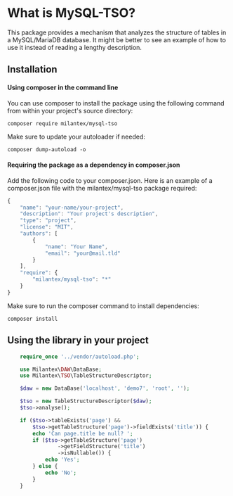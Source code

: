 # What is MySQL-TSO?
This package provides a mechanism that analyzes the structure of tables in a MySQL/MariaDB database. It might be better to see an example of how to use it instead of reading a lengthy description.

## Installation
#### Using composer in the command line
You can use composer to install the package using the following command from within your project's source directory:

`composer require milantex/mysql-tso`

Make sure to update your autoloader if needed:

`composer dump-autoload -o`

#### Requiring the package as a dependency in composer.json
Add the following code to your composer.json. Here is an example of a composer.json file with the milantex/mysql-tso package required:

```javascript
{
    "name": "your-name/your-project",
    "description": "Your project's description",
    "type": "project",
    "license": "MIT",
    "authors": [
        {
            "name": "Your Name",
            "email": "your@mail.tld"
        }
    ],
    "require": {
        "milantex/mysql-tso": "*"
    }
}
```

Make sure to run the composer command to install dependencies:

`composer install`

## Using the library in your project

```php
    require_once '../vendor/autoload.php';

    use Milantex\DAW\DataBase;
    use Milantex\TSO\TableStructureDescriptor;

    $daw = new DataBase('localhost', 'demo7', 'root', '');

    $tso = new TableStructureDescriptor($daw);
    $tso->analyse();

    if ($tso->tableExists('page') &&
        $tso->getTableStructure('page')->fieldExists('title')) {
        echo 'Can page.title be null? ';
        if ($tso->getTableStructure('page')
                ->getFieldStructure('title')
                ->isNullable()) {
            echo 'Yes';
        } else {
            echo 'No';
        }
    }
```
